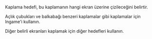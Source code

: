 Kaplama hedefi, bu kaplamanın hangi ekran üzerine çizileceğini belirtir.

Açlık çubukları ve balkabağı benzeri kaplamalar gibi kaplamalar için Ingame'i kullanın.

Diğer belirli ekranları kaplamak için diğer hedefleri kullanın.